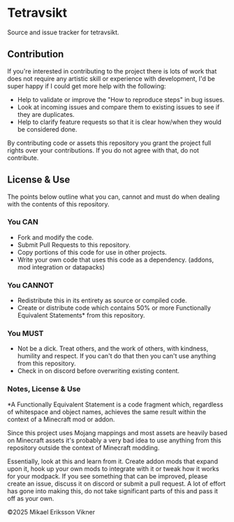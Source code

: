 # Tetravsikt

Source and issue tracker for tetravsikt.

## Contribution

If you're interested in contributing to the project there is lots of work that
does not require any artistic skill or experience with development, I'd be
super happy if I could get more help with the following:

* Help to validate or improve the "How to reproduce steps" in bug issues.
* Look at incoming issues and compare them to existing issues to see if
  they are duplicates.
* Help to clarify feature requests so that it is clear how/when they would
  be considered done.

By contributing code or assets this repository you grant the project full rights
over your contributions. If you do not agree with that, do not contribute.

## License & Use

The points below outline what you can, cannot and must do when dealing with the
contents of this repository.

### You CAN

* Fork and modify the code.
* Submit Pull Requests to this repository.
* Copy portions of this code for use in other projects.
* Write your own code that uses this code as a dependency. (addons, mod
  integration or datapacks)

### You CANNOT

* Redistribute this in its entirety as source or compiled code.
* Create or distribute code which contains 50% or more Functionally Equivalent
  Statements* from this repository.

### You MUST

* Not be a dick. Treat others, and the work of others, with kindness,
  humility and respect. If you can't do that then you can't use anything
  from this repository.
* Check in on discord before overwriting existing content.

### Notes, License & Use

*A Functionally Equivalent Statement is a code fragment which, regardless of
whitespace and object names, achieves the same result within the context
of a Minecraft mod or addon.

Since this project uses Mojang mappings and most assets are heavily based on
Minecraft assets it's probably a very bad idea to use anything from this
repository outside the context of Minecraft modding.

Essentially, look at this and learn from it. Create addon mods that expand
upon it, hook up your own mods to integrate with it or tweak how it works
for your modpack.
If you see something that can be improved, please create an issue, discuss
it on discord or submit a pull request.
A lot of effort has gone into making this, do not take significant parts of
this and pass it off as your own.

©2025 Mikael Eriksson Vikner
